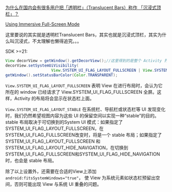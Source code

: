 [为什么在国内会有很多用户把「透明栏」（Translucent Bars）称作 「沉浸式顶栏」？](https://www.zhihu.com/question/27040217)

[Using Immersive Full-Screen Mode](https://developer.android.com/training/system-ui/immersive.html)

这里要说的其实就是透明栏Translucent Bars，其实也就是沉浸式顶栏，其实为什么叫沉浸式，不太理解也懒得追究。。。

SDK >=21:

```java
View decorView = getWindow().getDecorView();//这里得到的是整个 Activity 界面的视图
decorView.setSystemUiVisibility(
                    View.SYSTEM_UI_FLAG_LAYOUT_FULLSCREEN | View.SYSTEM_UI_FLAG_LAYOUT_STABLE);
getWindow().setStatusBarColor(Color.TRANSPARENT);
```

`View.SYSTEM_UI_FLAG_LAYOUT_FULLSCREEN` 表明 View 在进行布局时，会认为它所在的 window 已经请求了 View.SYSTEM_UI_FLAG_FULLSCREEN 全屏。这样，Activity 的布局将会显示在状态栏上面。

`View.SYSTEM_UI_FLAG_LAYOUT_STABLE` 在系统栏、导航栏或状态栏等 UI 发现变化时，我们仍然希望视图内容为这些 UI 的保留空间以实现一种“stable”的目的。stable 布局取决于可切换到的System UI 模式：如果指定了SYSTEM_UI_FLAG_LAYOUT_FULLSCREEN，在SYSTEM_UI_FLAG_FULLSCREEN改变时，将是一个 stable 布局；如果指定了SYSTEM_UI_FLAG_LAYOUT_FULLSCREEN 和 SYSTEM_UI_FLAG_LAYOUT_HIDE_NAVIGATION，在切换到SYSTEM_UI_FLAG_FULLSCREEN和SYSTEM_UI_FLAG_HIDE_NAVIGATION时，也会是 stable 布局。

除了以上设置外，还需要在合适的View上添加`android:fitsSystemWindows="true"`， 使 View 为系统元素如状态栏预留出空间，否则可能出现 View 与系统 UI 重叠的问题。